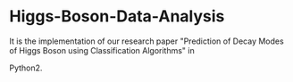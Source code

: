 # Higgs-Boson-Data-Analysis

It is the implementation of our research paper "Prediction of Decay Modes of Higgs Boson using Classification Algorithms" in

Python2.
